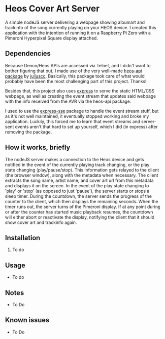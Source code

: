 # Heos Cover Art Server

A simple nodeJS server delivering a webpage showing albumart and trackinfo of the song currently playing on your HEOS device. I created this application with the intention of running it on a Raspberry Pi Zero with a Pimeroni Hyperpixel Square display attached.

## Dependencies

Because Denon/Heos APIs are accessed via Telnet, and I didn't want to bother figuring that out, I made use of the very well-made [heos-api package](https://www.npmjs.com/package/heos-api) by [juliuscc](https://github.com/juliuscc). Basically, this package took care of what would probably have been the most challenging part of this project. Thanks!

Besides that, this project also uses [express](https://www.npmjs.com/package/express) to serve the static HTML/CSS webpage, as well as creating the event stream that updates said webpage with the info received from the AVR via the heos-api package.

I used to use the [express-sse](https://www.npmjs.com/package/express-sse) package to handle the event stream stuff, but as it's not well maintained, it eventually stopped working and broke my application. Luckily, this forced me to learn that event streams and server-sent events aren't that hard to set up yourself, which I did (in express) after removing the package.

## How it works, briefly

The nodeJS server makes a connection to the Heos device and gets notified in the event of the currently playing track changing, or the play state changing (play/pause/stop). This information gets relayed to the client (the browser window), along with the metadata when necessary. The client extracts the song name, artist name, and cover art url from this metadata and displays it on the screen. In the event of the play state changing to 'play' or 'stop' (as opposed to just 'pause'), the server starts or stops a sleep timer. During the countdown, the server sends the progress of the counter to the client, which then displays the remaining seconds. When the timer runs out, the server turns of the Pimeroni display. If at any point during or after the counter has started music playback resumes, the countdown will either abort or reactivate the display, notifying the client that it should show cover art and trackinfo again. 

## Installation
1. To do

## Usage
- To do

## Notes
- To Do

## Known issues
- To Do
